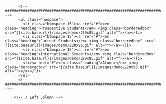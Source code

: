 <!-- Left Column -->
         
          <!-- ################################################################################################ -->
          <ul class="nospace">
            <li class="btmspace-15"><a href="#"><em class="heading">Prospective Students</em> <img class="borderedbox" src="{{site.baseurl}}/images/demo/220x95.gif" alt=""></a></li>
            <li class="btmspace-15"><a href="#"><em class="heading">Current Students</em> <img class="borderedbox" src="{{site.baseurl}}/images/demo/220x95.gif" alt=""></a></li>
            <li class="btmspace-15"><a href="#"><em class="heading">International Students</em> <img class="borderedbox" src="{{site.baseurl}}/images/demo/220x95.gif" alt=""></a></li>
            <li><a href="#"><em class="heading">Alumni</em> <img class="borderedbox" src="{{site.baseurl}}/images/demo/220x95.gif" alt=""></a></li>
          </ul>
          <!-- ################################################################################################ --> 
        
        <!-- / Left Column --> 